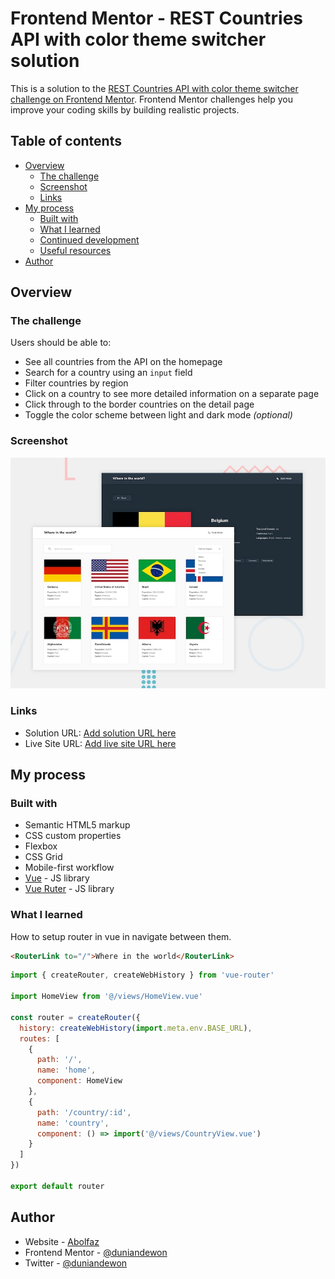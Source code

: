 # Frontend Mentor - REST Countries API with color theme switcher solution

This is a solution to the [REST Countries API with color theme switcher challenge on Frontend Mentor](https://www.frontendmentor.io/challenges/rest-countries-api-with-color-theme-switcher-5cacc469fec04111f7b848ca). Frontend Mentor challenges help you improve your coding skills by building realistic projects. 

## Table of contents

- [Overview](#overview)
  - [The challenge](#the-challenge)
  - [Screenshot](#screenshot)
  - [Links](#links)
- [My process](#my-process)
  - [Built with](#built-with)
  - [What I learned](#what-i-learned)
  - [Continued development](#continued-development)
  - [Useful resources](#useful-resources)
- [Author](#author)

## Overview

### The challenge

Users should be able to:

- See all countries from the API on the homepage
- Search for a country using an `input` field
- Filter countries by region
- Click on a country to see more detailed information on a separate page
- Click through to the border countries on the detail page
- Toggle the color scheme between light and dark mode *(optional)*

### Screenshot

![](./design/desktop-preview.jpg)

### Links

- Solution URL: [Add solution URL here](https://github.com/duniandewon/FEMentor-Countries)
- Live Site URL: [Add live site URL here](https://dreamy-puppy-fdbe37.netlify.app/)

## My process

### Built with

- Semantic HTML5 markup
- CSS custom properties
- Flexbox
- CSS Grid
- Mobile-first workflow
- [Vue](https://vuejs.org/) - JS library
- [Vue Ruter](https://router.vuejs.org/) - JS library

### What I learned

How to setup router in vue in navigate between them.

```html
<RouterLink to="/">Where in the world</RouterLink>
```
```js
import { createRouter, createWebHistory } from 'vue-router'

import HomeView from '@/views/HomeView.vue'

const router = createRouter({
  history: createWebHistory(import.meta.env.BASE_URL),
  routes: [
    {
      path: '/',
      name: 'home',
      component: HomeView
    },
    {
      path: '/country/:id',
      name: 'country',
      component: () => import('@/views/CountryView.vue')
    }
  ]
})

export default router
```
## Author

- Website - [Abolfaz](https://www.your-site.com)
- Frontend Mentor - [@duniandewon](https://www.frontendmentor.io/profile/yourusername)
- Twitter - [@duniandewon](https://www.twitter.com/duniandewon)
